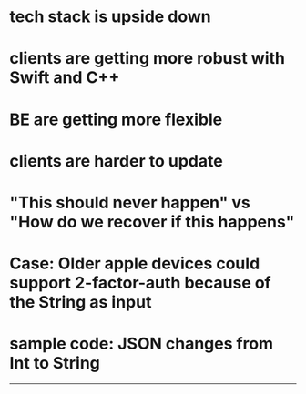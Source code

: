 # tech stack is upside down
# clients are getting more robust with Swift and C++
# BE are getting more flexible
# clients are harder to update
# "This should never happen" vs "How do we recover if this happens"
# Case: Older apple devices could support 2-factor-auth because of the String as input
# sample code: JSON changes from Int to String
-------------------------